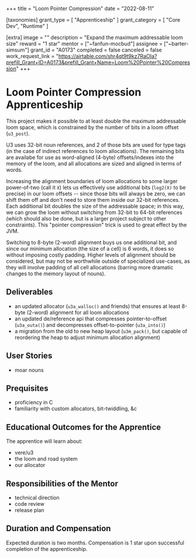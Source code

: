 +++
title = "Loom Pointer Compression" 
date = "2022-08-11"

[taxonomies]
grant_type = [ "Apprenticeship" ]
grant_category = [ "Core Dev", "Runtime" ]

[extra]
image = ""
description = "Expand the maximum addressable loom size"
reward = "1 star"
mentor = ["~fanfun-mocbud"]
assignee = ["~barter-simsum"]
grant_id = "A0173"
completed = false
canceled = false
work_request_link = "https://airtable.com/shr4qt9t9kz7RaOIa?prefill_Grant+ID=A0173&prefill_Grant+Name=Loom%20Pointer%20Compression"
+++

# Loom Pointer Compression Apprenticeship

This project makes it possible to at least double the maximum addressable loom space, which is constrained by the number of bits in a loom offset (`u3_post`).

U3 uses 32-bit noun references, and 2 of those bits are used for type tags (in the case of indirect references to loom allocations). The remaining bits are availabe for use as word-aligned (4-byte) offsets/indexes into the memory of the loom, and all allocations are sized and aligned in terms of words.

Increasing the alignment boundaries of loom allocations to some larger power-of-two (call it `X`) lets us effectively use additional bits (`log2(X)` to be precise) in our loom offsets -- since those bits will always be zero, we can shift them off and don't need to store them inside our 32-bit references. Each additional bit doubles the size of the addressable space; in this way, we can grow the loom without switching from 32-bit to 64-bit references (which should also be done, but is a larger project subject to other constraints). This "pointer compression" trick is used to great effect by the JVM.

Switching to 8-byte (2-word) alignment buys us one additional bit, and since our minimum allocation (the size of a cell) is 6 words, it does so without imposing costly padding. Higher levels of alignment should be considered, but may not be worthwhile outside of specialized use-cases, as they will involve padding of all cell allocations (barring more dramatic changes to the memory layout of nouns).

## Deliverables

- an updated allocator (`u3a_walloc()` and friends) that ensures at least 8-byte (2-word) alignment for all loom allocations
- an updated de/reference api that compresses pointer-to-offset (`u3a_outa()`) and decompresses offset-to-pointer (`u3a_into()`)
- a migration from the old to new heap layout (`u3m_pack()`, but capable of reordering the heap to adjust minimum allocation alignment)

## User Stories

- moar nouns

## Prequisites

- proficiency in C
- familiarity with custom allocators, bit-twiddling, &c

## Educational Outcomes for the Apprentice

The apprentice will learn about:

- vere/u3
- the loom and road system
- our allocator

## Responsibilities of the Mentor

- technical direction
- code review
- release plan

## Duration and Compensation

Expected duration is two months. Compensation is 1 star upon successful completion of the apprenticeship.

